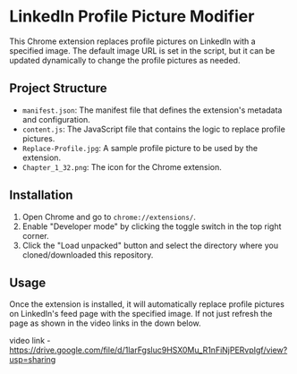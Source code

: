 # LinkedIn Profile Picture Modifier

This Chrome extension replaces profile pictures on LinkedIn with a specified image. The default image URL is set in the script, but it can be updated dynamically to change the profile pictures as needed.

## Project Structure


- `manifest.json`: The manifest file that defines the extension's metadata and configuration.
- `content.js`: The JavaScript file that contains the logic to replace profile pictures.
- `Replace-Profile.jpg`: A sample profile picture to be used by the extension.
- `Chapter_1_32.png`: The icon for the Chrome extension.

## Installation

1. Open Chrome and go to `chrome://extensions/`.
2. Enable "Developer mode" by clicking the toggle switch in the top right corner.
3. Click the "Load unpacked" button and select the directory where you cloned/downloaded this repository.

## Usage

Once the extension is installed, it will automatically replace profile pictures on LinkedIn's feed page with the specified image.
If not just refresh the page as shown in the video links in the down below.

video link - https://drive.google.com/file/d/1larFgsluc9HSX0Mu_R1nFiNjPERvpIgf/view?usp=sharing
